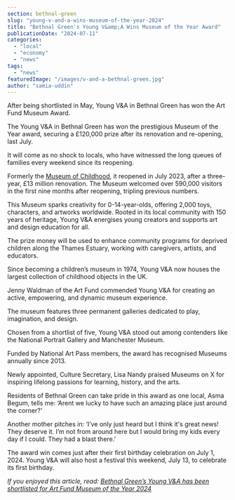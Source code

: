 ```yaml
---
section: bethnal-green
slug: "young-v-and-a-wins-museum-of-the-year-2024"
title: "Bethnal Green's Young V&amp;A Wins Museum of the Year Award"
publicationDate: "2024-07-11"
categories: 
  - "local"
  - "economy"
  - "news"
tags: 
  - "news"
featuredImage: "/images/v-and-a-bethnal-green.jpg"
author: "samia-uddin"
---
```


After being shortlisted in May, Young V&A in Bethnal Green has won the Art Fund Museum Award.

The Young V&A in Bethnal Green has won the prestigious Museum of the Year award, securing a £120,000 prize after its renovation and re-opening, last July. 

It will come as no shock to locals, who have witnessed the long queues of families every weekend since its reopening.

Formerly the [Museum of Childhood](https://www.vam.ac.uk/info/museum-of-childhood-archive), it reopened in July 2023, after a three-year, £13 million renovation. The Museum welcomed over 590,000 visitors in the first nine months after reopening, tripling previous numbers.

This Museum sparks creativity for 0-14-year-olds, offering 2,000 toys, characters, and artworks worldwide. Rooted in its local community with 150 years of heritage, Young V&A energises young creators and supports art and design education for all.

The prize money will be used to enhance community programs for deprived children along the Thames Estuary, working with caregivers, artists, and educators.

Since becoming a children’s museum in 1974, Young V&A now houses the largest collection of childhood objects in the UK.

Jenny Waldman of the Art Fund commended Young V&A for creating an active, empowering, and dynamic museum experience.

The museum features three permanent galleries dedicated to play, imagination, and design.

Chosen from a shortlist of five, Young V&A stood out among contenders like the National Portrait Gallery and Manchester Museum.

Funded by National Art Pass members, the award has recognised Museums annually since 2013.

Newly appointed, Culture Secretary, Lisa Nandy praised Museums on X for inspiring lifelong passions for learning, history, and the arts.

Residents of Bethnal Green can take pride in this award as one local, Asma Begum, tells me: ‘Arent we lucky to have such an amazing place just around the corner?’

Another mother pitches in: ‘I’ve only just heard but I think it's great news! They deserve it. I’m not from around here but I would bring my kids every day if I could. They had a blast there.’

The award win comes just after their first birthday celebration on July 1, 2024. Young V&A will also host a festival this weekend, July 13, to celebrate its first birthday.

_If you enjoyed this article, read:_ [_Bethnal Green’s Young V&A has been shortlisted for Art Fund Museum of the Year 2024_](https://bethnalgreenlondon.co.uk/young-v-and-a-shortlisted-art-fund-museum-of-the-year-2024/)

